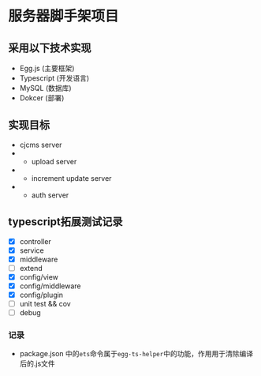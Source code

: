 # 服务器脚手架项目

## 采用以下技术实现
- Egg.js (主要框架)
- Typescript (开发语言)
- MySQL (数据库)
- Dokcer (部署)

## 实现目标
- cjcms server
- - upload server
- - increment update server
- - auth server

## typescript拓展测试记录
- [x] controller
- [x] service
- [x] middleware
- [ ] extend
- [x] config/view
- [x] config/middleware
- [x] config/plugin
- [ ] unit test && cov
- [ ] debug

### 记录
- package.json 中的`ets`命令属于`egg-ts-helper`中的功能，作用用于清除编译后的.js文件